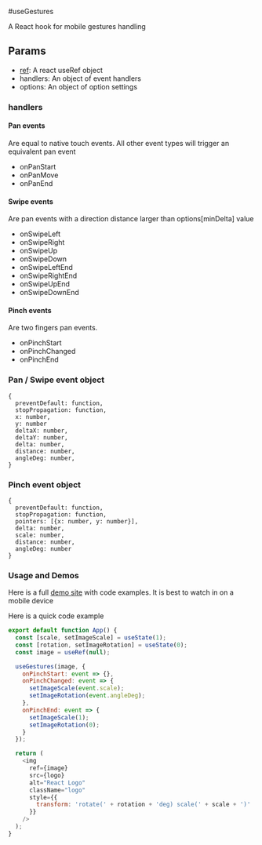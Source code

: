 #useGestures

A React hook for mobile gestures handling

## Params

- [ref](https://reactjs.org/docs/hooks-reference.html#useref): A react useRef object
- handlers: An object of event handlers
- options: An object of option settings

### handlers

#### Pan events

Are equal to native touch events. All other event types will trigger an equivalent pan event

- onPanStart
- onPanMove
- onPanEnd

#### Swipe events

Are pan events with a direction distance larger than options[minDelta] value

- onSwipeLeft
- onSwipeRight
- onSwipeUp
- onSwipeDown
- onSwipeLeftEnd
- onSwipeRightEnd
- onSwipeUpEnd
- onSwipeDownEnd

#### Pinch events

Are two fingers pan events.

- onPinchStart
- onPinchChanged
- onPinchEnd

### Pan / Swipe event object

```
{
  preventDefault: function,
  stopPropagation: function,
  x: number,
  y: number
  deltaX: number,
  deltaY: number,
  delta: number,
  distance: number,
  angleDeg: number,
}
```

### Pinch event object

```
{
  preventDefault: function,
  stopPropagation: function,
  pointers: [{x: number, y: number}],
  delta: number,
  scale: number,
  distance: number,
  angleDeg: number
}
```

### Usage and Demos

Here is a full [demo site](https://giladl82.github.io/use-gestures-app/_) with code examples. It is best to watch in on a mobile device

Here is a quick code example

```js
export default function App() {
  const [scale, setImageScale] = useState(1);
  const [rotation, setImageRotation] = useState(0);
  const image = useRef(null);

  useGestures(image, {
    onPinchStart: event => {},
    onPinchChanged: event => {
      setImageScale(event.scale);
      setImageRotation(event.angleDeg);
    },
    onPinchEnd: event => {
      setImageScale(1);
      setImageRotation(0);
    }
  });

  return (
    <img
      ref={image}
      src={logo}
      alt="React Logo"
      className="logo"
      style={{
        transform: 'rotate(' + rotation + 'deg) scale(' + scale + ')'
      }}
    />
  );
}
```
